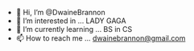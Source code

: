 - 👋 Hi, I’m @DwaineBrannon
- 👀 I’m interested in ... LADY GAGA
- 🌱 I’m currently learning ... BS in CS
- 📫 How to reach me ... dwainebrannon@gmail.com

<!---
DwaineBrannon/DwaineBrannon is a ✨ special ✨ repository because its `README.md` (this file) appears on your GitHub profile.
You can click the Preview link to take a look at your changes.
--->
